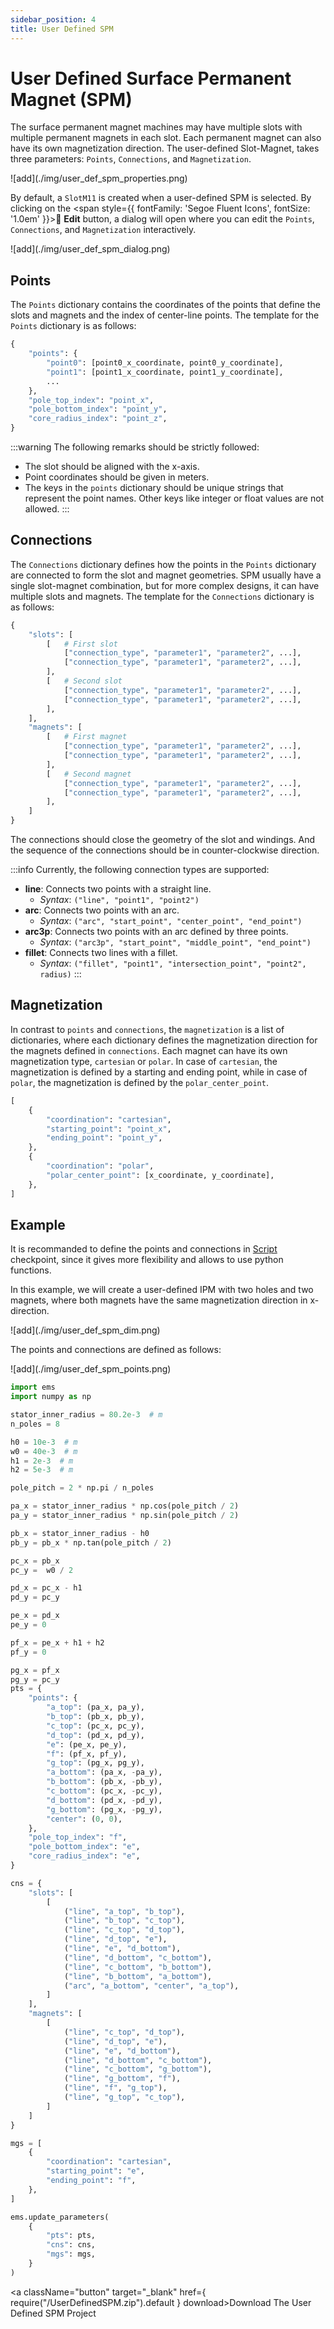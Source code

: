 ```yaml
---
sidebar_position: 4
title: User Defined SPM
---
```

# User Defined Surface Permanent Magnet (SPM)
The surface permanent magnet machines may have multiple slots with multiple permanent magnets in each slot. Each permanent magnet can also have its own magnetization direction.
The user-defined Slot-Magnet, takes three parameters: `Points`, `Connections`, and `Magnetization`.

<p class="ems">![add](./img/user_def_spm_properties.png)</p>

By default, a `SlotM11` is created when a user-defined SPM is selected. By clicking on the <span style={{ fontFamily: 'Segoe Fluent Icons', fontSize: '1.0em' }}>&#xE70F;</span> **Edit** button, a dialog will open where you can edit the `Points`, `Connections`, and `Magnetization` interactively.

<p class="ems">![add](./img/user_def_spm_dialog.png)</p>

## Points
The `Points` dictionary contains the coordinates of the points that define the slots and magnets and the index of center-line points. The template for the `Points` dictionary is as follows:

```python
{
    "points": {
        "point0": [point0_x_coordinate, point0_y_coordinate],
        "point1": [point1_x_coordinate, point1_y_coordinate],
        ...
    },
    "pole_top_index": "point_x",
    "pole_bottom_index": "point_y",
    "core_radius_index": "point_z",
}
```

:::warning
The following remarks should be strictly followed:
- The slot should be aligned with the x-axis.
- Point coordinates should be given in meters.
- The keys in the `points` dictionary should be unique strings that represent the point names. Other keys like integer or float values are not allowed.
:::

## Connections
The `Connections` dictionary defines how the points in the `Points` dictionary are connected to form the slot and magnet geometries. SPM usually have a single slot-magnet combination, but for more complex designs, it can have multiple slots and magnets. The template for the `Connections` dictionary is as follows:

```python
{
    "slots": [
        [   # First slot
            ["connection_type", "parameter1", "parameter2", ...],
            ["connection_type", "parameter1", "parameter2", ...], 
        ],
        [   # Second slot
            ["connection_type", "parameter1", "parameter2", ...],
            ["connection_type", "parameter1", "parameter2", ...], 
        ],
    ],
    "magnets": [
        [   # First magnet
            ["connection_type", "parameter1", "parameter2", ...],
            ["connection_type", "parameter1", "parameter2", ...], 
        ],
        [   # Second magnet
            ["connection_type", "parameter1", "parameter2", ...],
            ["connection_type", "parameter1", "parameter2", ...], 
        ],
    ]
}
```

The connections should close the geometry of the slot and windings. And the sequence of the connections should be in counter-clockwise direction.

:::info
Currently, the following connection types are supported:
- **line**: Connects two points with a straight line.
    - *Syntax*: `("line", "point1", "point2")`
- **arc**: Connects two points with an arc. 
    - *Syntax*: `("arc", "start_point", "center_point", "end_point")`
- **arc3p**: Connects two points with an arc defined by three points.
    - *Syntax*: `("arc3p", "start_point", "middle_point", "end_point")`
- **fillet**: Connects two lines with a fillet.
    - *Syntax*: `("fillet", "point1", "intersection_point", "point2", radius)`
:::

## Magnetization
In contrast to `points` and `connections`, the `magnetization` is a list of dictionaries, where each dictionary defines the magnetization direction for the magnets defined in `connections`. Each magnet can have its own magnetization type, `cartesian` or `polar`. In case of `cartesian`, the magnetization is defined by a starting and ending point, while in case of `polar`, the magnetization is defined by the `polar_center_point`.

```python
[
    {
        "coordination": "cartesian",
        "starting_point": "point_x",
        "ending_point": "point_y",
    },
    {
        "coordination": "polar",
        "polar_center_point": [x_coordinate, y_coordinate],
    },
]
```

## Example
It is recommanded to define the points and connections in [Script](https://emsolution-ssil.github.io/eMotorSolutionDoc/docs/docs/script) checkpoint, since it gives more flexibility and allows to use python functions.

In this example, we will create a user-defined IPM with two holes and two magnets, where both magnets have the same magnetization direction in x-direction.

<p class="ems">![add](./img/user_def_spm_dim.png)</p>

The points and connections are defined as follows:

<p class="ems">![add](./img/user_def_spm_points.png)</p>

```python
import ems
import numpy as np

stator_inner_radius = 80.2e-3  # m
n_poles = 8

h0 = 10e-3  # m
w0 = 40e-3  # m
h1 = 2e-3  # m
h2 = 5e-3  # m

pole_pitch = 2 * np.pi / n_poles

pa_x = stator_inner_radius * np.cos(pole_pitch / 2)
pa_y = stator_inner_radius * np.sin(pole_pitch / 2)

pb_x = stator_inner_radius - h0
pb_y = pb_x * np.tan(pole_pitch / 2)

pc_x = pb_x
pc_y =  w0 / 2

pd_x = pc_x - h1
pd_y = pc_y

pe_x = pd_x
pe_y = 0

pf_x = pe_x + h1 + h2
pf_y = 0

pg_x = pf_x
pg_y = pc_y
pts = {
    "points": {
        "a_top": (pa_x, pa_y),
        "b_top": (pb_x, pb_y),
        "c_top": (pc_x, pc_y),
        "d_top": (pd_x, pd_y),
        "e": (pe_x, pe_y),
        "f": (pf_x, pf_y),
        "g_top": (pg_x, pg_y),
        "a_bottom": (pa_x, -pa_y),
        "b_bottom": (pb_x, -pb_y),
        "c_bottom": (pc_x, -pc_y),
        "d_bottom": (pd_x, -pd_y),
        "g_bottom": (pg_x, -pg_y),
        "center": (0, 0),
    },
    "pole_top_index": "f",
    "pole_bottom_index": "e",
    "core_radius_index": "e",
}

cns = {
    "slots": [
        [  
            ("line", "a_top", "b_top"),
            ("line", "b_top", "c_top"),
            ("line", "c_top", "d_top"),
            ("line", "d_top", "e"),
            ("line", "e", "d_bottom"),
            ("line", "d_bottom", "c_bottom"),
            ("line", "c_bottom", "b_bottom"),
            ("line", "b_bottom", "a_bottom"),
            ("arc", "a_bottom", "center", "a_top"),
        ]
    ],
    "magnets": [
        [
            ("line", "c_top", "d_top"),
            ("line", "d_top", "e"),
            ("line", "e", "d_bottom"),
            ("line", "d_bottom", "c_bottom"),
            ("line", "c_bottom", "g_bottom"),
            ("line", "g_bottom", "f"),
            ("line", "f", "g_top"),
            ("line", "g_top", "c_top"),
        ]
    ]                  
}

mgs = [
    {
        "coordination": "cartesian",
        "starting_point": "e",
        "ending_point": "f",
    },
]  

ems.update_parameters(
    {
        "pts": pts,
        "cns": cns,
        "mgs": mgs,
    }
)
```

<a className="button" target="_blank" href={ require("/UserDefinedSPM.zip").default } download>Download The User Defined SPM Project</a>
